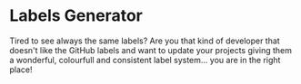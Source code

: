 # Labels Generator

Tired to see always the same labels? Are you that kind of developer that doesn't like the GitHub labels and want to update your projects giving them a wonderful, colourfull and consistent label system... you are in the right place!
